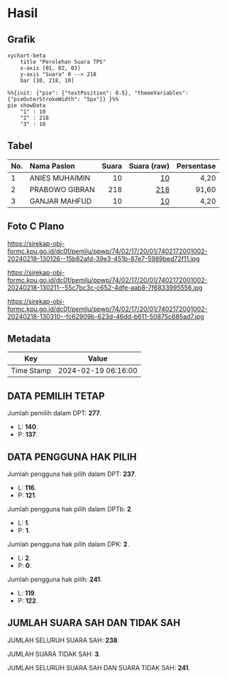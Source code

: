 # Hasil

## Grafik

```mermaid
xychart-beta
    title "Perolehan Suara TPS"
    x-axis [01, 02, 03]
    y-axis "Suara" 0 --> 218
    bar [10, 218, 10]
```

```mermaid
%%{init: {"pie": {"textPosition": 0.5}, "themeVariables": {"pieOuterStrokeWidth": "5px"}} }%%
pie showData
    "1" : 10
    "2" : 218
    "3" : 10
```

## Tabel

| No. | Nama Paslon    | Suara | Suara (raw) | Persentase |
|:--- |:-------------- | -----:| -----------:| ----------:|
| 1   | ANIES MUHAIMIN | 10    | [10][p-1]   | 4,20       |
| 2   | PRABOWO GIBRAN | 218   | [218][p-2]  | 91,60      |
| 3   | GANJAR MAHFUD  | 10    | [10][p-3]   | 4,20       |


[p-1]: https://github.com/gigit-pemilu/pemilu-2024-74-sulawesi-tenggara/blob/main/pilpres/hitung-suara/sub/74-sulawesi-tenggara/sub/02-konawe/sub/17-puriala/sub/2001-puriala/sub/002-tps/sub/paslon-1.txt
[p-2]: https://github.com/gigit-pemilu/pemilu-2024-74-sulawesi-tenggara/blob/main/pilpres/hitung-suara/sub/74-sulawesi-tenggara/sub/02-konawe/sub/17-puriala/sub/2001-puriala/sub/002-tps/sub/paslon-2.txt
[p-3]: https://github.com/gigit-pemilu/pemilu-2024-74-sulawesi-tenggara/blob/main/pilpres/hitung-suara/sub/74-sulawesi-tenggara/sub/02-konawe/sub/17-puriala/sub/2001-puriala/sub/002-tps/sub/paslon-3.txt

## Foto C Plano

https://sirekap-obj-formc.kpu.go.id/dc0f/pemilu/ppwp/74/02/17/20/01/7402172001002-20240218-130126--15b82afd-39e3-451b-87e7-5989bed72f11.jpg

https://sirekap-obj-formc.kpu.go.id/dc0f/pemilu/ppwp/74/02/17/20/01/7402172001002-20240218-130211--55c7bc3c-c652-4dfe-aab8-7f6833995556.jpg

https://sirekap-obj-formc.kpu.go.id/dc0f/pemilu/ppwp/74/02/17/20/01/7402172001002-20240218-130310--fc62909b-623d-46dd-b611-50875c685ad7.jpg


## Metadata

| Key        | Value               |
| ---------- | ------------------- |
| Time Stamp | 2024-02-19 06:16:00 |


## DATA PEMILIH TETAP

Jumlah pemilih dalam DPT: **277**.
 * L: **140**.
 * P: **137**.

## DATA PENGGUNA HAK PILIH

Jumlah pengguna hak pilih dalam DPT: **237**.
 * L: **116**.
 * P: **121**.

Jumlah pengguna hak pilih dalam DPTb: **2**.
 * L: **1**.
 * P: **1**.

Jumlah pengguna hak pilih dalam DPK: **2**.
 * L: **2**.
 * P: **0**.

Jumlah pengguna hak pilih: **241**.
 * L: **119**.
 * P: **122**.

## JUMLAH SUARA SAH DAN TIDAK SAH

JUMLAH SELURUH SUARA SAH: **238**.

JUMLAH SUARA TIDAK SAH: **3**.

JUMLAH SELURUH SUARA SAH DAN SUARA TIDAK SAH: **241**.


